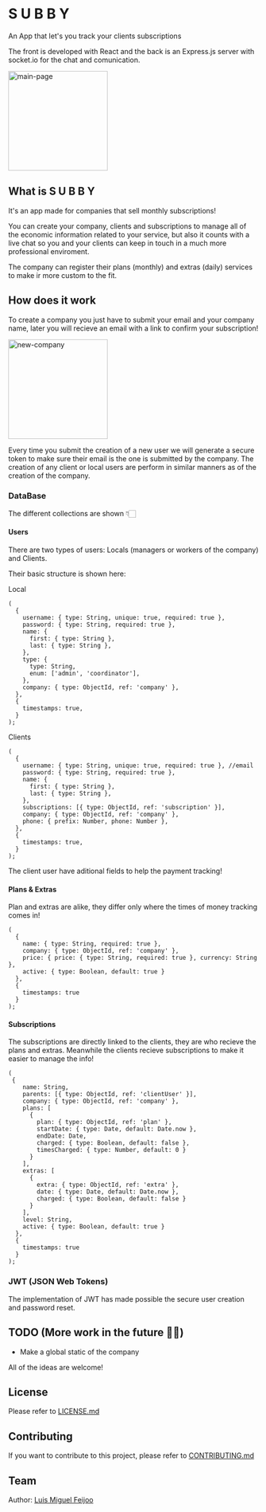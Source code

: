 # S U B B Y

An App that let's you track your clients subscriptions

The front is developed with React and the back is an Express.js server with socket.io for the chat and comunication.

<a href="https://subby-platform.herokuapp.com"><img width="200" alt="main-page" src="https://imgur.com/a/9OBFzM5"></a>

## What is S U B B Y

It's an app made for companies that sell monthly subscriptions!

You can create your company, clients and subscriptions to manage all of the economic information related to your service, but also it counts with a live chat so you and your clients can keep in touch in a much more professional enviroment.

The company can register their plans (monthly) and extras (daily) services to make ir more custom to the fit.


## How does it work

To create a company you just have to submit your email and your company name, later you will recieve an email with a link to confirm your subscription!

<img width="200" alt="new-company" src="https://imgur.com/a/9OBFzM5">

Every time you submit the creation of a new user we will generate a secure token to make sure their email is the one is submitted by the company. The creation of any client or local users are perform in similar manners as of the creation of the company.

### DataBase

The different collections are shown 👇🏻

#### Users

There are two types of users: Locals (managers or workers of the company) and Clients.

Their basic structure is shown here: 

Local

```
(
  {
    username: { type: String, unique: true, required: true },
    password: { type: String, required: true },
    name: {
      first: { type: String },
      last: { type: String },
    },
    type: {
      type: String,
      enum: ['admin', 'coordinator'],
    },
    company: { type: ObjectId, ref: 'company' },
  },
  {
    timestamps: true,
  }
);
```

Clients

```
(
  {
    username: { type: String, unique: true, required: true }, //email
    password: { type: String, required: true },
    name: {
      first: { type: String },
      last: { type: String },
    },
    subscriptions: [{ type: ObjectId, ref: 'subscription' }],
    company: { type: ObjectId, ref: 'company' },
    phone: { prefix: Number, phone: Number },
  },
  {
    timestamps: true,
  }
);
```

The client user have aditional fields to help the payment tracking!

#### Plans & Extras

Plan and extras are alike, they differ only where the times of money tracking comes in!

```
(
  {
    name: { type: String, required: true },
    company: { type: ObjectId, ref: 'company' },
    price: { price: { type: String, required: true }, currency: String },
    active: { type: Boolean, default: true }
  },
  {
    timestamps: true
  }
);
```

#### Subscriptions

The subscriptions are directly linked to the clients, they are who recieve the plans and extras. Meanwhile the clients recieve subscriptions to make it easier to manage the info!

```
(
 {
    name: String,
    parents: [{ type: ObjectId, ref: 'clientUser' }],
    company: { type: ObjectId, ref: 'company' },
    plans: [
      {
        plan: { type: ObjectId, ref: 'plan' },
        startDate: { type: Date, default: Date.now },
        endDate: Date,
        charged: { type: Boolean, default: false },
        timesCharged: { type: Number, default: 0 }
      }
    ],
    extras: [
      {
        extra: { type: ObjectId, ref: 'extra' },
        date: { type: Date, default: Date.now },
        charged: { type: Boolean, default: false }
      }
    ],
    level: String,
    active: { type: Boolean, default: true }
  },
  {
    timestamps: true
  }
);

```

### JWT (JSON Web Tokens)

The implementation of JWT has made possible the secure user creation and password reset.


## TODO (More work in the future 💪🏻)

* Make a global static of the company

All of the ideas are welcome!

## License

Please refer to [LICENSE.md](https://github.com/ironprojects-webmadpt1019/bike-control/blob/master/LICENSE.md)

## Contributing

If you want to contribute to this project, please refer to [CONTRIBUTING.md](https://github.com/ironprojects-webmadpt1019/bike-control/blob/master/CONTRIBUTING.md)

## Team

<div><p>Author: <a href="https://github.com/luismiguelfeijoo">Luis Miguel Feijoo</a></p></div>
